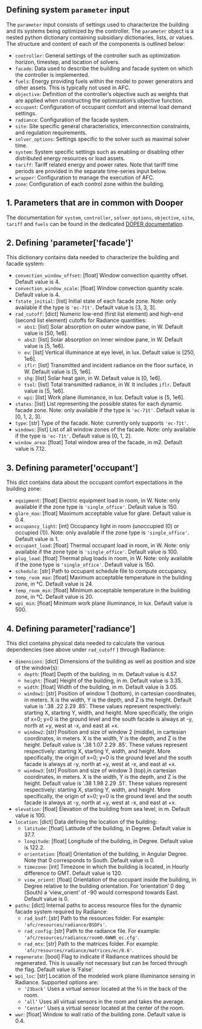 ## Defining system `parameter` input

The `parameter` input consists of settings used to characterize the building and its systems being optimized by the controller. The `parameter` object is a nested python dictionary containing subsidiary dictionaries, lists, or values. The structure and content of each of the components is outlined below:
- `controller`: General settings of the controller such as optimization horizon, timestep, and location of solvers.
- `facade`: Data used to describe the building and facade system on which the controller is implemented.
- `fuels`: Energy providing fuels within the model to power generators and other assets. This is typically not used in AFC.
- `objective`: Definition of the controller’s objective such as weights that are applied when constructing the optimization’s objective function.
- `occupant`: Configuration of occupant comfort and internal load demand settings.
- `radiance`: Configuration of the facade system.
- `site`: Site specific general characteristics, interconnection constraints, and regulation requirements.
- `solver_options`: Settings specific to the solver such as maximal solver time.
- `system`: System specific settings such as enabling or disabling other distributed energy resources or load assets.
- `tariff`: Tariff related energy and power rates. Note that tariff time periods are provided in the separate time-series input below.
- `wrapper`: Configuration to manage the execution of AFC.
- `zone`: Configuration of each control zone within the building.

## 1. Parameters that are in common with Dooper
The documentation for `system`, `controller`, `solver_options`, `objective`, `site`, `tariff` and `fuels` can be found in the dedicated [DOPER documentation](https://github.com/LBNL-ETA/DOPER/blob/master/docs/parameter.md).

## 2. Defining 'parameter['facade']'
This dictionary contains data needed to characterize the building and facade system:
- `convection_window_offset`: [float] Window convection quantity offset. Default value is 4.
- `convection_window_scale`: [float] Window convection quantity scale. Default value is 4.
- `fstate_initial`: [list] Initial state of each facade zone. Note: only available if the type is `'ec-71t'`. Default value is [3, 3, 3].
- `rad_cutoff`: [dict] Numeric low-end (first list element) and high-end (second list element) cutoffs for Radiance quantities:
  - `abs1`: [list] Solar absorption on outer window pane, in W. Default value is [50, 1e6].
  - `abs2`: [list] Solar absorption on inner window pane, in W. Default value is [5, 1e6].
  - `ev`: [list] Vertical illuminance at eye level, in lux. Default value is [250, 1e6].
  - `iflr`: [list] Transmitted and incident radiance on the floor surface, in W. Default value is [5, 1e6].
  - `shg`: [list] Solar heat gain, in W. Default value is [0, 1e6].
  - `tsol`: [list] Total transmitted radiance, in W. It includes `iflr`. Default value is [5, 1e6].
  - `wpi`: [list] Work plane illuminance, in lux. Default value is [5, 1e6].
- `states`: [list] List representing the possible states for each dynamic facade zone. Note: only available if the type is `'ec-71t'`. Default value is [0, 1, 2, 3].
- `type`: [str] Type of the facade. Note: currently only supports `'ec-71t'`.
- `windows`: [list] List of all window zones of the facade. Note: only available if the type is `'ec-71t'`. Default value is [0, 1, 2].
- `window_area`: [float] Total window area of the facade, in m2. Default value is 7.12.

## 3. Defining parameter['occupant']
This dict contains data about the occupant comfort expectations in the building zone:
- `equipment`: [float] Electric equipment load in room, in W. Note: only available if the zone type is `'single_office'`. Default value is 150.
- `glare_max`: [float] Maximum acceptable value for glare. Default value is 0.4.
- `occupancy_light`: [int] Occupancy light in room (unoccupied (0) or occupied (1)). Note: only available if the zone type is `'single_office'`. Default value is 1.
- `occupant_load`: [float] Thermal occupant load in room, in W. Note: only available if the zone type is `'single_office'`. Default value is 100.
- `plug_load`: [float] Thermal plug loads in room, in W. Note: only available if the zone type is `'single_office'`. Default value is 150.
- `schedule`: [str] Path to occupant schedule file to compute occupancy. 
- `temp_room_max`: [float] Maximum acceptable temperature in the building zone, in °C. Default value is 24.
- `temp_room_min`: [float] Minimum acceptable temperature in the building zone, in °C. Default value is 20.
- `wpi_min`: [float] Minimum work plane illuminance, in lux. Default value is 500.

## 4. Defining parameter['radiance']
This dict contains physical data needed to calculate the various dependencies (see above under `rad_cutoff` ) through Radiance:
- `dimensions`: [dict] Dimensions of the building as well as position and size of the window(s): 
  - `depth`: [float] Depth of the building, in m. Default value is 4.57.
  - `height`: [float] Height of the building, in m. Default value is 3.35.
  - `width`: [float] Width of the building, in m. Default value is 3.05.
  - `window1`: [str] Position of window 1 (bottom), in cartesian coordinates, in meters. X is the width, Y is the depth, and Z is the height.  Default value is '.38 .22 2.29 .85'. These values represent respectively: starting X, starting Y, width, and height. More specifically, the origin of x=0; y=0 is the ground level and the south facade is always at -y, north at +y, west at -x, and east at +x.
  - `window2`: [str] Position and size of window 2 (middle), in cartesian coordinates, in meters. X is the width, Y is the depth, and Z is the height. Default value is  '.38 1.07 2.29 .85'. These values represent respectively: starting X, starting Y, width, and height. More specifically, the origin of x=0; y=0 is the ground level and the south facade is always at -y, north at +y, west at -x, and east at +x.
  - `window3`: [str] Position and size of window 3 (top),in cartesian coordinates, in meters. X is the width, Y is the depth, and Z is the height.  Default value is '.38 1.98 2.29 .51'. These values represent respectively: starting X, starting Y, width, and height. More specifically, the origin of x=0; y=0 is the ground level and the south facade is always at -y, north at +y, west at -x, and east at +x.
- `elevation`: [float] Elevation of the building from sea level, in m. Default value is 100. 
- `location`: [dict] Data defining the location of the building:
  - `latitude`: [float] Latitude of the building, in Degree. Default value is 37.7. 
  - `longitude`: [float] Longitude of the building, in Degree. Default value is 122.2. 
  - `orientation`: [float] Orientation of the building, in Angular Degree. Note that 0 corresponds to South. Default value is 0.
  - `timezone`: [int] Timezone in which the building is located, in Hourly difference to GMT. Default value is 120. 
  - `view_orient`: [float] Orientation of the occupant inside the building, in Degree relative to the building orientation. For ‘orientation’ 0 deg (South) a ‘view_orient’ of -90 would correspond towards East. Default value is 0.
- `paths`: [dict] Internal paths to access resource files for the dynamic facade system required by Radiance:
  - `rad_bsdf`: [str] Path to the resources folder. For example: `'afc/resources/radiance/BSDFs'`.
  - `rad_config`: [str] Path to the radiance file. For example: `'afc/resources/radiance/room0.6WWR_ec.cfg'`.
  - `rad_mtx`: [str] Path to the matrices folder. For example: `'afc/resources/radiance/matrices/ec/0.6'`.
- `regenerate`: [bool] Flag to indicate if Radiance matrices should be regenerated. This is usually not necessary but can be forced through the flag. Default value is ‘False’.
- `wpi_loc`: [str] Location of the modeled work plane illuminance sensing in Radiance. Supported options are: 
  - `'23back'` Uses a virtual sensor located at the ⅔ in the back of the room.
  - `‘all’` Uses all virtual sensors in the room and takes the average.
  - `‘Center’` Uses a virtual sensor located at the center of the room.
- `wwr`: [float] Window to wall ratio of the building zone. Default value is 0.4.



